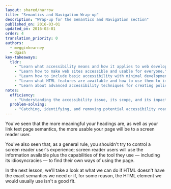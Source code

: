 ```yaml
---
layout: shared/narrow
title: "Semantics and Navigation Wrap-up"
description: "Wrap-up for the Semantics and Navigation section"
published_on: 2016-03-01
updated_on: 2016-03-01
order: 4
translation_priority: 0
authors:
  - megginkearney
  - dgash
key-takeaways:
  tldr: 
    - "Learn what accessibility means and how it applies to web development."
    - "Learn how to make web sites accessible and usable for everyone."
    - "Learn how to include basic accessibility with minimal development impace."
    - "Learn what HTML features are available and how to use them to improve accessibility."
    - "Learn about advanced accessibility techniques for creating polished accessibility experiences."
notes:
  efficiency:
    - "Understanding the accessibility issue, its scope, and its impact can make you a better web developer."
  problem-solving:
    - "Catching, identifying, and removing potential accessibility roadblocks before they happen can improve your development process and reduce maintenance requirements."
---
```


You've seen that the more meaningful your headings are, as well as your link text page semantics, the more usable your page will be to a screen reader user.

You've also seen that, as a general rule, you shouldn't try to control a screen reader user's experience; screen reader users will use the information available plus the capabilities of the tool they use &mdash; including its idiosyncracies &mdash; to find their own ways of using the page. 

In the next lesson, we'll take a look at what we can do if HTML doesn't have the exact semantics we need or if, for some reason, the HTML element we would usually use isn't a good fit.

